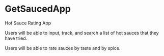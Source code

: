 # GetSaucedApp
Hot Sauce Rating App

Users will be able to input, track, and search a list of hot sauces that they have tried.

Users will be able to rate sauces by taste and by spice.
